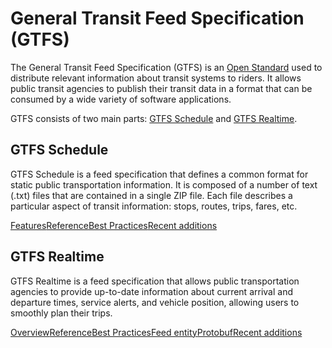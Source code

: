 # General Transit Feed Specification (GTFS)

The General Transit Feed Specification (GTFS) is an [Open Standard](https://www.interoperablemobility.org/definitions/#open_standard) used to distribute relevant information about transit systems to riders. It allows public transit agencies to publish their transit data in a format that can be consumed by a wide variety of software applications.

GTFS consists of two main parts: [GTFS Schedule](./schedule/reference.md) and [GTFS Realtime](./Realtime/reference.md).

## GTFS Schedule

GTFS Schedule is a feed specification that defines a common format for static public transportation information. It is composed of a number of text (.txt) files that are contained in a single ZIP file. Each file describes a particular aspect of transit information: stops, routes, trips, fares, etc.

<div class="landing-page">
    <a class="button" href="./schedule/components/overview/">Features</a><a class="button" href="./schedule/reference.md">Reference</a><a class="button" href="./schedule/GTFS%20schedule%20best%20Practices.md">Best Practices</a><a class="button" href="./schedule/recent%20additions/">Recent additions</a>
</div>

## GTFS Realtime

GTFS Realtime is a feed specification that allows public transportation agencies to provide up-to-date information about current arrival and departure times, service alerts, and vehicle position, allowing users to smoothly plan their trips.

<div class="landing-page">
    <a class="button" href="./Realtime/overview/">Overview</a><a class="button" href="./Realtime/reference/">Reference</a><a class="button" href="./Realtime/best%20practices/">Best Practices</a><a class="button" href="./Realtime/feed_entities/overview/">Feed entity</a><a class="button" href="./Realtime/proto/">Protobuf</a><a class="button" href="./Realtime/recent%20additions/">Recent additions</a>
</div>